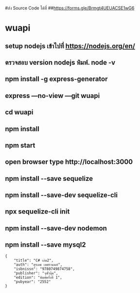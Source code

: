 #ส่ง Source Code ได้ที่
##https://forms.gle/Brmgt4UEUACSE1wG6

# wuapi
## setup nodejs เข้าไปที่ https://nodejs.org/en/
## ตรวจสอบ version nodejs พิมพ์. node -v
## npm install -g express-generator
## express —no-view —git wuapi
## cd wuapi
## npm install
## npm start
## open browser type http://localhost:3000

## npm install --save sequelize
## npm install --save-dev sequelize-cli


## npx sequelize-cli init
## npm install --save-dev nodemon


## npm install --save mysql2

```
{
    "title": "C# เล่ม2",
    "auth": "สุรเดช เพชรานนท์",
    "isbnissn": "9780749874758",
    "publisher": "จุฬาบุ๊ค",
    "edition": "พิมพ์ครั้งที่ 1",
    "pubyear": "2552"
}
```
